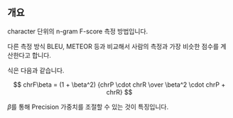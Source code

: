 ## 개요

character 단위의 n-gram F-score 측정 방법입니다.

다른 측정 방식 BLEU, METEOR 등과 비교해서 사람의 측정과 가장 비슷한 점수를 계산한다고 합니다.

식은 다음과 같습니다.

$$
chrF\beta = (1 + \beta^2) {chrP \cdot chrR  \over \beta^2 \cdot chrP + chrR}
$$

$\beta$를 통해 Precision 가중치를 조절할 수 있는 것이 특징입니다.